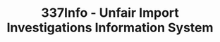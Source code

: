 ---
layout: default
bigquery: https://console.cloud.google.com/bigquery?p=patents-public-data&d=usitc_investigations&page=dataset&project=sheets-management-319211
citation: US International Trade Commission 337Info Unfair Import Investigations Information
  System
contributors: US International Trade Comission
cost: None
description: US International Trade Commission 337Info Unfair Import Investigations
  Information System contains data on investigations done under Section 337. Section
  337 declares the infringement of certain statutory intellectual property rights
  and other forms of unfair competition in import trade to be unlawful practices.
  Most Section 337 investigations involve allegations of patent or registered trademark
  infringement.
documentation: FAQ and tutorial available on the site
last_edit: 04/07/2022, 13:43:09
location: https://pubapps2.usitc.gov/337external/
maintained_by: US International Trade Comission
schema_fields:
- scheduledStartDateEvidHear
- teoProceedingInvolved
- teoIdDueDate
- title
- gcAttorney
- htsNumbers
- finalDetNoViolation
- finalDetViolation
- id
- startDateMarkmanHearing
- cafcAppeals
- actualStartDateEvidHear
- invUnfairAct
- endDateMarkmanHearing
- currentActiveALJ
- respondent
- actualEndDateEvidHear
- ouiiAttorney
- lastUpdated
- aljAssigned
- currentStatus
- teoReliefGranted
- ouiiParticipation
- trademarkNumbers
- finalIdOnViolationDue
- dateComplaintFiled
- publication_number
- targetDate
- docketNo
- finalIdOnViolationIssue
- investigationNo
- dateOfPublicationFrNotice
- copyrightNumbers
- internalRemand
- patentNumbers
- teoIdIssueDate
- investigationType
- patentNumber
- complainant
- dateCreated
- issueDateOtherNonFinal
- scheduledEndDateEvidHear
- investigationTermDate
- markmanHearing
shortname: unfair_import_investigations
tags:
- import
- legal
- trade
timeframe: 2008-2021 (prior to 2008 downloadable as a JSON file)
title: 337Info - Unfair Import Investigations Information System
uuid: 2721f5ec-e599-4890-9265-9706719fc71e
---
